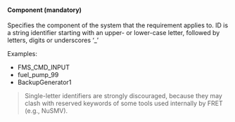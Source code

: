 #### Component (mandatory)

Specifies the component of the system that the requirement applies to. ID is a string identifier starting with an upper- or lower-case letter, followed by letters, digits or underscores ‘_’

Examples:
* FMS_CMD_INPUT
* fuel_pump_99
* BackupGenerator1

>Single-letter identifiers are strongly discouraged, because they may clash
with reserved keywords of some tools used internally by FRET (e.g., NuSMV).
